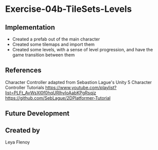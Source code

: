 # Exercise-04b-TileSets-Levels

## Implementation
- Created a prefab out of the main character
- Created some tilemaps and import them
- Created some levels, with a sense of level progression, and have the game transition between them

## References

Character Controller adapted from Sebastion Lague's Unity 5 Character Controller Tutorials
https://www.youtube.com/playlist?list=PLFt_AvWsXl0f0hqURlhyIoAabKPgRsqjz
https://github.com/SebLague/2DPlatformer-Tutorial

## Future Development

## Created by
Leya Flenoy
